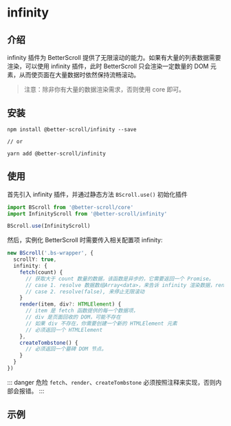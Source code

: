 # infinity

## 介绍

infinity 插件为 BetterScroll 提供了无限滚动的能力。如果有大量的列表数据需要渲染，可以使用 infinity 插件，此时 BetterScroll 只会渲染一定数量的 DOM 元素，从而使页面在大量数据时依然保持流畅滚动。

> 注意：除非你有大量的数据渲染需求，否则使用 core 即可。

## 安装

```shell
npm install @better-scroll/infinity --save

// or

yarn add @better-scroll/infinity
```

## 使用

首先引入 infinity 插件，并通过静态方法 `BScroll.use()` 初始化插件

```js
import BScroll from '@better-scroll/core'
import InfinityScroll from '@better-scroll/infinity'

BScroll.use(InfinityScroll)
```

然后，实例化 BetterScroll 时需要传入相关配置项 infinity:

```typescript
new BScroll('.bs-wrapper', {
  scrollY: true,
  infinity: {
    fetch(count) {
      // 获取大于 count 数量的数据，该函数是异步的，它需要返回一个 Promise。
      // case 1. resolve 数据数组Array<data>，来告诉 infinity 渲染数据，render 的第一个参数就是数据项
      // case 2. resolve(false), 来停止无限滚动
    }
    render(item, div?: HTMLElement) {
      // item 是 fetch 函数提供的每一个数据项，
      // div 是页面回收的 DOM，可能不存在
      // 如果 div 不存在，你需要创建一个新的 HTMLElement 元素
      // 必须返回一个 HTMLElement
    },
    createTombstone() {
      // 必须返回一个墓碑 DOM 节点。
    }
  }
})
```

::: danger 危险
`fetch`、`render`、`createTombstone` 必须按照注释来实现，否则内部会报错。
:::

## 示例

<demo qrcode-url="infinity/">
  <template slot="code-template">
    <<< @/examples/vue/components/infinity/default.vue?template
  </template>
  <template slot="code-script">
    <<< @/examples/vue/components/infinity/default.vue?script
  </template>
  <template slot="code-style">
    <<< @/examples/vue/components/infinity/default.vue?style
  </template>
  <infinity-default slot="demo"></infinity-default>
</demo>